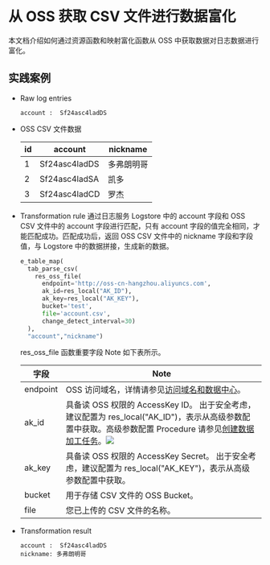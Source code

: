 # 从 OSS 获取 CSV 文件进行数据富化

本文档介绍如何通过资源函数和映射富化函数从 OSS 中获取数据对日志数据进行富化。

## 实践案例

- Raw log entries

  ```
  account :  Sf24asc4ladDS
  ```

- OSS CSV 文件数据

  | id  | account       | nickname   |
  | --- | ------------- | ---------- |
  | 1   | Sf24asc4ladDS | 多弗朗明哥 |
  | 2   | Sf24asc4ladSA | 凯多       |
  | 3   | Sf24asc4ladCD | 罗杰       |

- Transformation rule 通过日志服务 Logstore 中的 account 字段和 OSS CSV 文件中的 account 字段进行匹配，只有 account 字段的值完全相同，才能匹配成功。匹配成功后，返回 OSS CSV 文件中的 nickname 字段和字段值，与 Logstore 中的数据拼接，生成新的数据。

  ```python
  e_table_map(
    tab_parse_csv(
      res_oss_file(
        endpoint='http://oss-cn-hangzhou.aliyuncs.com',
        ak_id=res_local("AK_ID"),
        ak_key=res_local("AK_KEY"),
        bucket='test',
        file='account.csv',
        change_detect_interval=30)
    ),
    "account","nickname")
  ```

  res_oss_file 函数重要字段 Note 如下表所示。

  | 字段     | Note                                                                                                                                                                                                                                                                                                                  |
  | -------- | --------------------------------------------------------------------------------------------------------------------------------------------------------------------------------------------------------------------------------------------------------------------------------------------------------------------- |
  | endpoint | OSS 访问域名，详情请参见[访问域名和数据中心](https://help.aliyun.com/document_detail/31837.htm?spm=a2c4g.11186623.2.11.3ae33dc46CPRr6#concept-zt4-cvy-5db)。                                                                                                                                                          |
  | ak_id    | 具备读 OSS 权限的 AccessKey ID。 出于安全考虑，建议配置为 res_local("AK_ID")，表示从高级参数配置中获取。高级参数配置 Procedure 请参见[创建数据加工任务](https://help.aliyun.com/document_detail/125615.htm?spm=a2c4g.11186623.2.12.3ae33dc46CPRr6#task-1181217)。![](/img/dataprocessdemo/数据富化/高级参数设置2.png) |
  | ak_key   | 具备读 OSS 权限的 AccessKey Secret。 出于安全考虑，建议配置为 res_local("AK_KEY")，表示从高级参数配置中获取。                                                                                                                                                                                                         |
  | bucket   | 用于存储 CSV 文件的 OSS Bucket。                                                                                                                                                                                                                                                                                      |
  | file     | 您已上传的 CSV 文件的名称。                                                                                                                                                                                                                                                                                           |

- Transformation result

  ```
  account :  Sf24asc4ladDS
  nickname: 多弗朗明哥
  ```
